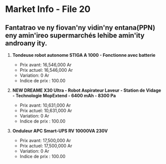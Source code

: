 # Market Info - File 20

## Fantatrao ve ny fiovan'ny vidin'ny entana(PPN) eny amin'ireo supermarchés lehibe amin'ity androany ity.

1. **Tondeuse robot autonome STIGA A 1000 - Fonctionne avec batterie**
   - Prix avant: 16,546,000 Ar
   - Prix actuel: 16,546,000 Ar
   - Variation: 0 Ar
   - Indice de prix : 100.00

2. **NEW DREAME X30 Ultra - Robot Aspirateur Laveur - Station de Vidage - Technologie MopExtend - 6400 mAh - 8300 Pa**
   - Prix avant: 10,631,000 Ar
   - Prix actuel: 10,631,000 Ar
   - Variation: 0 Ar
   - Indice de prix : 100.00

3. **Onduleur APC Smart-UPS RV 10000VA 230V**
   - Prix avant: 17,500,000 Ar
   - Prix actuel: 17,500,000 Ar
   - Variation: 0 Ar
   - Indice de prix : 100.00

